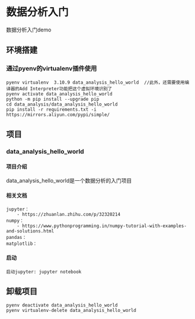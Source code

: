 # 数据分析入门

数据分析入门demo

## 环境搭建

### 通过pyenv的virtualenv插件使用

    pyenv virtualenv  3.10.9 data_analysis_hello_world  //此外，还需要使用编译器的Add Interpreter功能把这个虚拟环境识别了
    pyenv activate data_analysis_hello_world
    python -m pip install --upgrade pip
    cd data_analysis/data_analysis_hello_world
    pip install -r requirements.txt -i https://mirrors.aliyun.com/pypi/simple/

## 项目

### data_analysis_hello_world

#### 项目介绍

data_analysis_hello_world是一个数据分析的入门项目

#### 相关文档

    jupyter：
        - https://zhuanlan.zhihu.com/p/32320214
    numpy：
        - https://www.pythonprogramming.in/numpy-tutorial-with-examples-and-solutions.html
    pandas：
    matplotlib：

#### 启动

    启动jupyter: jupyter notebook

## 卸载项目

    pyenv deactivate data_analysis_hello_world
    pyenv virtualenv-delete data_analysis_hello_world
